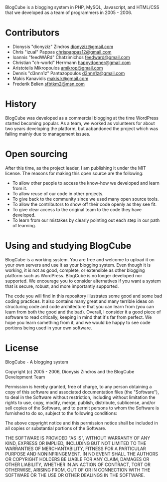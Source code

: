 BlogCube is a blogging system in PHP, MySQL, Javascript, and HTML/CSS that we developed as a team of programmers in 2005 - 2006.

Contributors
============

 * Dionysis "dionyziz" Zindros <dionyziz@gmail.com>
 * Chris "izual" Pappas <chrispappas12@gmail.com>
 * Ioannis "feedWARd" Chatzimichos <feedward@gmail.com>
 * Christian "ch-world" Herrmann <happydoener@gmail.com>
 * Aristotelis Mikropoulos <amikrop@gmail.com>
 * Dennis "d3nnn1z" Pantazopoulos <d3nnn1z@gmail.com>
 * Makis Kanavidis <makis.k@gmail.com>
 * Frederik Belien <sfbtkm2@msn.com>

History
=======

BlogCube was developed as a commercial blogging at the time WordPress started becoming popular. As a team, we worked as volunteers for about two years developing the platform, but aabandoned the project which was failing mainly due to management issues.

Open sourcing
=============

After this time, as the project leader, I am publishing it under the MIT license. The reasons for making this open source are the following:

 * To allow other people to access the know-how we developed and learn from it.
 * To allow reuse of our code in other projects.
 * To give back to the community since we used many open source tools.
 * To allow the contributors to show off their code openly as they see fit.
 * To give clear access to the original team to the code they have developed.
 * To learn from our mistakes by clearly pointing out each step in our path of learning.

Using and studying BlogCube
===========================
BlogCube is a working system. You are free and welcome to upload it on your own servers and use it as your blogging system. Even though it is working, it is not as good, complete, or extensible as other blogging platform such as WordPress. BlogCube is no longer developed nor supported. We encourage you to consider alternatives if you want a system that is secure, robust, and more importantly supported.

The code you will find in this repository illustrates some good and some bad coding practices. It also contains many great and many terrible ideas on structuring code and code architecture that you can learn from (you can learn from both the good and the bad). Overall, I consider it a good piece of software to read critically, keeping in mind that it's far from perfect. We hope you learn something from it, and we would be happy to see code portions being used in your own software.

License
=======
BlogCube - A blogging system

Copyright (c) 2005 - 2006, Dionysis Zindros and the BlogCube Development Team

Permission is hereby granted, free of charge, to any person obtaining a copy of this software and associated documentation files (the "Software"), to deal in the Software without restriction, including without limitation the rights to use, copy, modify, merge, publish, distribute, sublicense, and/or sell copies of the Software, and to permit persons to whom the Software is furnished to do so, subject to the following conditions:

The above copyright notice and this permission notice shall be included in all copies or substantial portions of the Software.

THE SOFTWARE IS PROVIDED "AS IS", WITHOUT WARRANTY OF ANY KIND, EXPRESS OR IMPLIED, INCLUDING BUT NOT LIMITED TO THE WARRANTIES OF MERCHANTABILITY, FITNESS FOR A PARTICULAR PURPOSE AND NONINFRINGEMENT. IN NO EVENT SHALL THE AUTHORS OR COPYRIGHT HOLDERS BE LIABLE FOR ANY CLAIM, DAMAGES OR OTHER LIABILITY, WHETHER IN AN ACTION OF CONTRACT, TORT OR OTHERWISE, ARISING FROM, OUT OF OR IN CONNECTION WITH THE SOFTWARE OR THE USE OR OTHER DEALINGS IN THE SOFTWARE.
